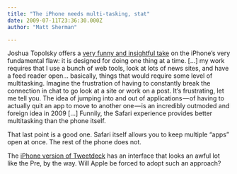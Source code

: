```yaml
---
title: "The iPhone needs multi-tasking, stat"
date: 2009-07-11T23:36:30.000Z
author: "Matt Sherman"

---
```


Joshua Topolsky offers a [very funny and insightful take](http://www.engadget.com/2009/07/10/editorial-taking-the-iphone-3gs-off-the-job-market/) on the iPhone’s very fundamental flaw: it is designed for doing one thing at a time.
[…] my work requires that I use a bunch of web tools, look at lots of news sites, and have a feed reader open… basically, things that would require some level of multitasking. Imagine the frustration of having to constantly break the connection in chat to go look at a site or work on a post. It’s frustrating, let me tell you. The idea of jumping into and out of applications — of having to actually quit an app to move to another one — is an incredibly outmoded and foreign idea in 2009 […] Funnily, the Safari experience provides better multitasking than the phone itself.

That last point is a good one. Safari itself allows you to keep multiple “apps” open at once. The rest of the phone does not.

The [iPhone version of Tweetdeck](http://tweetdeck.com/iphone/) has an interface that looks an awful lot like the Pre, by the way. Will Apple be forced to adopt such an approach?
